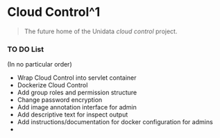 # Cloud Control^1

> The future home of the Unidata *cloud control* project.  

### TO DO List

(In no particular order)

* Wrap Cloud Control into servlet container
* Dockerize Cloud Control
* Add group roles and permission structure
* Change password encryption
* Add image annotation interface for admin
* Add descriptive text for inspect output
* Add instructions/documentation for docker configuration for admins
*


